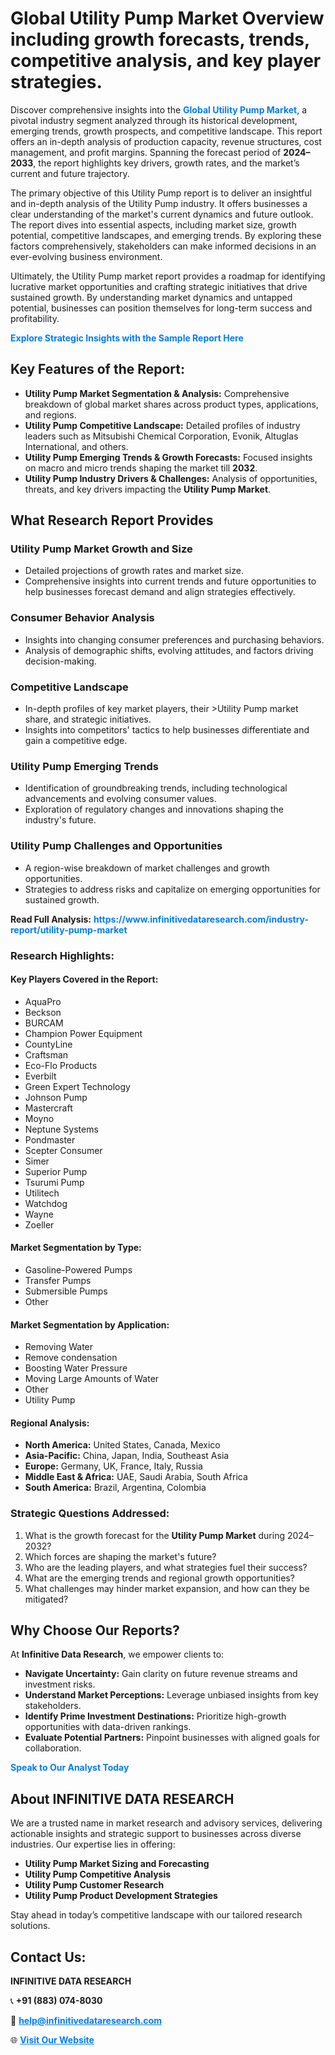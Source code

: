 <h1>Global Utility Pump Market Overview including growth forecasts, trends, competitive analysis, and key player strategies.</h1>
<p>
Discover comprehensive insights into the 
<a href="https://www.infinitivedataresearch.com/industry-report/utility-pump-market" rel="dofollow" style="color: #007BFF; text-decoration: none;"><strong>Global Utility Pump Market</strong></a>, a pivotal industry segment analyzed through its historical development, emerging trends, growth prospects, and competitive landscape. This report offers an in-depth analysis of production capacity, revenue structures, cost management, and profit margins. Spanning the forecast period of <strong>2024–2033</strong>, the report highlights key drivers, growth rates, and the market’s current and future trajectory.
</p>
<p>
The primary objective of this Utility Pump report is to deliver an insightful and in-depth analysis of the Utility Pump industry. It offers businesses a clear understanding of the market's current dynamics and future outlook. The report dives into essential aspects, including market size, growth potential, competitive landscapes, and emerging trends. By exploring these factors comprehensively, stakeholders can make informed decisions in an ever-evolving business environment.
</p>
<p>
Ultimately, the Utility Pump market report provides a roadmap for identifying lucrative market opportunities and crafting strategic initiatives that drive sustained growth. By understanding market dynamics and untapped potential, businesses can position themselves for long-term success and profitability.
</p>
<p>
<a href="https://www.infinitivedataresearch.com/request-sample/reportId=103405" style="color: #007BFF; text-decoration: none;"><strong>Explore Strategic Insights with the Sample Report Here</strong></a>
</p>

<h2>Key Features of the Report:</h2>
<ul>
<li><strong>Utility Pump Market Segmentation & Analysis:</strong> Comprehensive breakdown of global market shares across product types, applications, and regions.</li>
<li><strong>Utility Pump Competitive Landscape:</strong> Detailed profiles of industry leaders such as Mitsubishi Chemical Corporation, Evonik, Altuglas International, and others.</li>
<li><strong>Utility Pump Emerging Trends & Growth Forecasts:</strong> Focused insights on macro and micro trends shaping the market till <strong>2032</strong>.</li>
<li><strong>Utility Pump Industry Drivers & Challenges:</strong> Analysis of opportunities, threats, and key drivers impacting the <strong>Utility Pump Market</strong>.</li>
</ul>

<h2>What Research Report Provides</h2>
<h3>Utility Pump Market Growth and Size</h3>
<ul>
<li>Detailed projections of growth rates and market size.</li>
<li>Comprehensive insights into current trends and future opportunities to help businesses forecast demand and align strategies effectively.</li>
</ul>

<h3>Consumer Behavior Analysis</h3>
<ul>
<li>Insights into changing consumer preferences and purchasing behaviors.</li>
<li>Analysis of demographic shifts, evolving attitudes, and factors driving decision-making.</li>
</ul>

<h3>Competitive Landscape</h3>
<ul>
<li>In-depth profiles of key market players, their >Utility Pump market share, and strategic initiatives.</li>
<li>Insights into competitors' tactics to help businesses differentiate and gain a competitive edge.</li>
</ul>

<h3>Utility Pump Emerging Trends</h3>
<ul>
<li>Identification of groundbreaking trends, including technological advancements and evolving consumer values.</li>
<li>Exploration of regulatory changes and innovations shaping the industry's future.</li>
</ul>

<h3>Utility Pump Challenges and Opportunities</h3>
<ul>
<li>A region-wise breakdown of market challenges and growth opportunities.</li>
<li>Strategies to address risks and capitalize on emerging opportunities for sustained growth.</li>
</ul>
<p><strong>Read Full Analysis:</strong> <a href="https://www.infinitivedataresearch.com/industry-report/utility-pump-market" rel="dofollow" style="color: #007BFF; text-decoration: none;"><strong>https://www.infinitivedataresearch.com/industry-report/utility-pump-market</strong></a></p>
<h3>Research Highlights:</h3>
<h4>Key Players Covered in the Report:</h4>
<ul><li>AquaPro</li><li>Beckson</li><li>BURCAM</li><li>Champion Power Equipment</li><li>CountyLine</li><li>Craftsman</li><li>Eco-Flo Products</li><li>Everbilt</li><li>Green Expert Technology</li><li>Johnson Pump</li><li>Mastercraft</li><li>Moyno</li><li>Neptune Systems</li><li>Pondmaster</li><li>Scepter Consumer</li><li>Simer</li><li>Superior Pump</li><li>Tsurumi Pump</li><li>Utilitech</li><li>Watchdog</li><li>Wayne</li><li>Zoeller</li></ul>
<h4>Market Segmentation by Type:</h4>
<ul><li>Gasoline-Powered Pumps</li><li>Transfer Pumps</li><li>Submersible Pumps</li><li>Other</li></ul>
<h4>Market Segmentation by Application:</h4>
<ul><li>Removing Water</li><li>Remove condensation</li><li>Boosting Water Pressure</li><li>Moving Large Amounts of Water</li><li>Other</li><li>Utility Pump</li></ul>

<h4>Regional Analysis:</h4>
<ul>
<li><strong>North America:</strong> United States, Canada, Mexico</li>
<li><strong>Asia-Pacific:</strong> China, Japan, India, Southeast Asia</li>
<li><strong>Europe:</strong> Germany, UK, France, Italy, Russia</li>
<li><strong>Middle East & Africa:</strong> UAE, Saudi Arabia, South Africa</li>
<li><strong>South America:</strong> Brazil, Argentina, Colombia</li>
</ul>

<h3>Strategic Questions Addressed:</h3>
<ol>
<li>What is the growth forecast for the <strong>Utility Pump Market</strong> during 2024–2032?</li>
<li>Which forces are shaping the market's future?</li>
<li>Who are the leading players, and what strategies fuel their success?</li>
<li>What are the emerging trends and regional growth opportunities?</li>
<li>What challenges may hinder market expansion, and how can they be mitigated?</li>
</ol>

<h2>Why Choose Our Reports?</h2>
<p>At <strong>Infinitive Data Research</strong>, we empower clients to:</p>
<ul>
<li><strong>Navigate Uncertainty:</strong> Gain clarity on future revenue streams and investment risks.</li>
<li><strong>Understand Market Perceptions:</strong> Leverage unbiased insights from key stakeholders.</li>
<li><strong>Identify Prime Investment Destinations:</strong> Prioritize high-growth opportunities with data-driven rankings.</li>
<li><strong>Evaluate Potential Partners:</strong> Pinpoint businesses with aligned goals for collaboration.</li>
</ul>
<p><a href="https://www.infinitivedataresearch.com/industry-report/utility-pump-market" rel="dofollow" style="color: #007BFF; text-decoration: none;"><strong>Speak to Our Analyst Today</strong></a></p>

<h2>About INFINITIVE DATA RESEARCH</h2>
<p>We are a trusted name in market research and advisory services, delivering actionable insights and strategic support to businesses across diverse industries. Our expertise lies in offering:</p>
<ul>
<li><strong>Utility Pump Market Sizing and Forecasting</strong></li>
<li><strong>Utility Pump Competitive Analysis</strong></li>
<li><strong>Utility Pump Customer Research</strong></li>
<li><strong>Utility Pump Product Development Strategies</strong></li>
</ul>
<p>Stay ahead in today’s competitive landscape with our tailored research solutions.</p>

<h2>Contact Us:</h2>
<p><strong>INFINITIVE DATA RESEARCH</strong></p>
<p>📞 <strong>+91 (883) 074-8030</strong></p>
<p>📧 <strong><a href="mailto:help@infinitivedataresearch.com" style="color: #007BFF;">help@infinitivedataresearch.com</a></strong></p>
<p>🌐 <strong><a href="https://www.infinitivedataresearch.com" rel="dofollow" style="color: #007BFF;">Visit Our Website</a></strong></p>